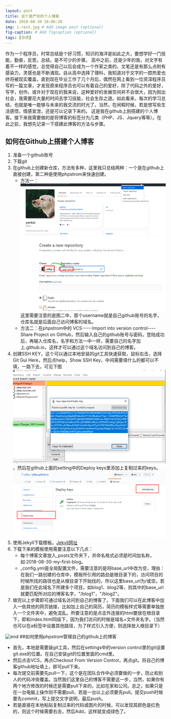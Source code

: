 ```yaml
---
layout: post
title: 这个是严凯的个人博客
date: 2018-08-30 16:06:20
img: i-rest.jpg # Add image post (optional)
fig-caption: # Add figcaption (optional)
tags: [杂项]
---
```

作为一个程序员，时常总结是个好习惯，知识的海洋是如此之大，要想学好一门技能，勤奋，反思，总结，是不可少的步骤。
高中之前，还是少年的我，对文字有着不一样的感觉，总觉得自己以后会成为一个作家之类的，文笔还是有那么点附有感染力，灵感也是不断涌现。自从高中选择了理科，我知道对于文字的一腔热爱也终将被现实覆盖，直到现在毕业工作了几个月后，偶然在网上看到一位资深程序员写的一篇文章，才发现原来程序员也可以有着自己的爱好，除了代码之外的爱好，写字，创作。或许对于现在的我来说，这种爱好的发展空间并不会很大，因为刚出社会，我需要花大量的时间去学习技能，社会生存之道。如此看来，每次的学习总结，也就是唯一能够与未来的我交流的时光了。当然，在闲暇时候，若是想写些生活感悟，情感宣泄，还是可以记录下来的。
这是我在github上刚搭建的个人博客。接下来我需要做的是将博客的标签分为几类（PHP、JS、Jquery等等）。在此之前，我想先记录一下搭建此博客的方法与步骤。

## 如何在Github上搭建个人博客
1. 准备一个github账号
2. 下载git
3. 在github上创建新仓库，方法有多种，这里我只总结两种：一个是在github上直接创建，第二种是使用phpstrom来快速创建。
    - 方法一：![图一](assets/img/2018/new1.png)
    ![图二](assets/img/2018/new2.png)
    这里需要注意的是图二中，那个username就是自己github账号的名字，仓库名就是后面自己访问博客的域名。
    - 方法二：在phpstrom中的 VCS-----Import into version control----Share Project on GitHub，然后输入自己的github账号与密码，登陆成功后，再输入仓库名，名字和方法一中一样，需要自己的名字加上.github.io，这样才可以通过这个域名访问到自己的博客。
4. 创建SSH KEY，这个可以通过本地安装的git工具快速获取，鼠标右击，选择Git Gui Here，然后点help，Show SSH Key，中间需要填什么的都可以不填，一路下去，可见下图
![gui](assets/img/2018/new4.png)，然后在github上面的setting中的Deploy keys里添加上复制过来的keys。![图四](assets/img/2018/new3.png)
5. 使用Jekyll下载模板。[Jekyll网址](http://jekyllthemes.org/)
6. 下载下来的模板使用需要注意以下几点：
    - 每个博客文章放入_posts文件夹下，并命名格式必须是时间加名称，如:2018-08-30-my-first-blog。
    - _config.yml是全局配置文件，需要注意的是将base_url中改为空，理由：在我们一路创建的仓库中，模板所引用的路劲是根目录下的，访问项目的时候所找的路径也是从根目录下开始找的，所以这里base_url为/或空。若是我们在此域名下所建多个项目，如blog1、blog2等，则其中的base_url就要匹配所对应的博客名字，"/blog1"，"/blog2"。
7. 做完以上步骤即可通过域名访问到自己的博客了。下面我们可以在此博客中加入一些其他的网页链接，比如加上自己的简历，简历的模板样式等需要单独放入一个文件夹中，避免混乱。所要注意的是点击外连接的html要放在根目录下，即和index.html同级下，因为我们访问的时候是域名+文件夹名字。（当然也可以在a标签中设置其他路径，为了样式引入方便，则选择放入根目录下）

![end]({{site.baseurl}}/assets/img/we-in-rest.jpg)
##如何使用phpstrom管理自己的github上的博客
- 首先，本地是需要装git工具，然后在settings中的version control里的git设置git.exe的位置。在自己安装git的位置里面的cmd里。
- 然后点击VCS，再点Checkout From Version Control，再点git。将自己的博客github地址填上，即可pull下来。
- 每次提交前需要先pull一下，这个是在团队合作中必须要做的一步，防止和别人的代码冲突覆盖。当然我们这里自己的博客不需要这一步，当然，如果你有两个地方修改的时候还是需要pull下来的，比如在家和公司。总之，如果只是在一台电脑上操作则不需要pull，若是一台以上必须要先pull。提交push时候要先commit，写上提交文字说明，最后push。
- 若是直接在本地粘贴复制过来的代码或图片的时候，可以发现其颜色是红色的，则这个时候需要右击，然后Add，这样就变成绿色了。
